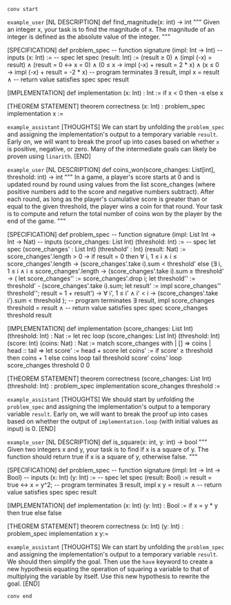 `conv start`

`example_user`
[NL DESCRIPTION]
def find_magnitude(x: int) -> int
"""
Given an integer x, your task is to find the magnitude of x.
The magnitude of an integer is defined as the absolute value of the integer.
"""

[SPECIFICATION]
def problem_spec
-- function signature
(impl: Int → Int)
-- inputs
(x: Int) :=
-- spec
let spec (result: Int) :=
(result ≥ 0) ∧
(impl (-x) = result) ∧
(result = 0 ↔ x = 0) ∧
(0 ≤ x → impl (-x) + result = 2 * x) ∧
(x ≤ 0 → impl (-x) + result = -2 * x)
-- program terminates
∃ result, impl x = result ∧
-- return value satisfies spec
spec result

[IMPLEMENTATION]
def implementation (x: Int) : Int :=
if x < 0 then -x else x

[THEOREM STATEMENT]
theorem correctness
(x: Int)
: problem_spec implementation x :=

`example_assistant`
[THOUGHTS]
We can start by unfolding the `problem_spec` and assigning the implementation's output to a temporary variable `result`.
Early on, we will want to break the proof up into cases based on whether `x` is positive, negative, or zero.
Many of the intermediate goals can likely be proven using `linarith`.
[END]


`example_user`
[NL DESCRIPTION]
def coins_won(score_changes: List[int], threshold: int) -> int
"""
In a game, a player's score starts at 0 and is updated round by round using values from the list
score_changes (where positive numbers add to the score and negative numbers subtract).
After each round, as long as the player's cumulative score is greater than or equal to the given threshold,
the player wins a coin for that round.
Your task is to compute and return the total number of coins won by the player by the end of the game.
"""

[SPECIFICATION]
def problem_spec
-- function signature
(impl: List Int → Int → Nat)
-- inputs
(score_changes: List Int)
(threshold: Int) :=
-- spec
let spec (score_changes' : List Int) (threshold' : Int) (result: Nat) :=
score_changes'.length > 0 →
if result = 0 then
  ∀ i, 1 ≤ i ∧ i ≤ score_changes'.length →
  (score_changes'.take i).sum < threshold'
else
  (∃ i, 1 ≤ i ∧ i ≤ score_changes'.length →
  (score_changes'.take i).sum ≥ threshold' →
  ( let score_changes'' := score_changes'.drop i;
    let threshold'' := threshold' - (score_changes'.take i).sum;
    let result' := impl score_changes'' threshold'';
    result = 1 + result') →
  ∀ i', 1 ≤ i' ∧ i' < i → (score_changes'.take i').sum < threshold
  );
-- program terminates
∃ result, impl score_changes threshold = result ∧
-- return value satisfies spec
spec score_changes threshold result

[IMPLEMENTATION]
def implementation (score_changes: List Int) (threshold: Int) : Nat :=
let rec loop (score_changes: List Int) (threshold: Int) (score: Int) (coins: Nat) : Nat :=
  match score_changes with
  | [] => coins
  | head :: tail =>
    let score' := head + score
    let coins' := if score' ≥ threshold then coins + 1 else coins
    loop tail threshold score' coins'
loop score_changes threshold 0 0

[THEOREM STATEMENT]
theorem correctness
(score_changes: List Int)
(threshold: Int)
: problem_spec implementation score_changes threshold
:=

`example_assistant`
[THOUGHTS]
We should start by unfolding the `problem_spec` and assigning the implementation's output to a temporary variable `result`.
Early on, we will want to break the proof up into cases based on whether the output of `implementation.loop` (with initial values as input) is 0.
[END]


`example_user`
[NL DESCRIPTION]
def is_square(x: int, y: int) -> bool
"""
Given two integers x and y, your task is to find if x is a square of y.
The function should return true if x is a square of y, otherwise false.
"""

[SPECIFICATION]
def problem_spec
-- function signature
(impl: Int → Int → Bool)
-- inputs
(x: Int)
(y: Int) :=
-- spec
let spec (result: Bool) :=
result = true ↔ x = y^2;
-- program terminates
∃ result, impl x y = result ∧
-- return value satisfies spec
spec result

[IMPLEMENTATION]
def implementation (x: Int) (y: Int) : Bool :=
if x = y * y then
  true
else
  false

[THEOREM STATEMENT]
theorem correctness
(x: Int)
(y: Int)
: problem_spec implementation x y:=


`example_assistant`
[THOUGHTS]
We can start by unfolding the `problem_spec` and assigning the implementation's output to a temporary variable `result`.
We should then simplify the goal.
Then use the `have` keyword to create a new hypothesis equating the operation of squaring a variable to that of multiplying the variable by itself.
Use this new hypothesis to rewrite the goal.
[END]

`conv end`